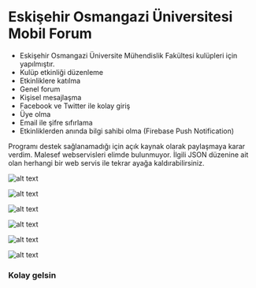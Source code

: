 # Eskişehir Osmangazi Üniversitesi Mobil Forum

* Eskişehir Osmangazi Üniversite Mühendislik Fakültesi kulüpleri için yapılmıştır.
* Kulüp etkinliği düzenleme
* Etkinliklere katılma
* Genel forum
* Kişisel mesajlaşma
* Facebook ve Twitter ile kolay giriş
* Üye olma
* Email ile şifre sıfırlama
* Etkinliklerden anında bilgi sahibi olma (Firebase Push Notification)


Programı destek sağlanamadığı için açık kaynak olarak paylaşmaya karar verdim. Malesef webservisleri elimde bulunmuyor.
İlgili JSON düzenine ait olan herhangi bir web servis ile tekrar ayağa kaldırabilirsiniz.



![alt text](https://image.ibb.co/eAVNjn/cv1.png "preview1")

![alt text](https://image.ibb.co/iVXDqS/cv2.png "preview2")

![alt text](https://image.ibb.co/gV5Njn/cv3.png "preview3")

![alt text](https://image.ibb.co/d79RAS/cv4.png "preview4")

![alt text](https://image.ibb.co/epkoPn/cv5.png "preview5")

![alt text](https://image.ibb.co/czBjx7/cv6.png "preview6")



### Kolay gelsin
